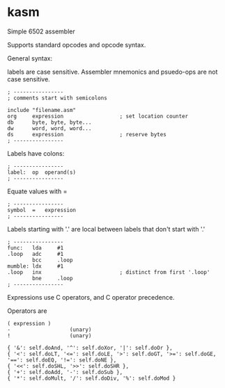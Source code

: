 kasm
====

Simple 6502 assembler

Supports standard opcodes and opcode syntax.

General syntax:

labels are case sensitive. Assembler mnemonics and psuedo-ops are not
case sensitive.

    ; ----------------
    ; comments start with semicolons

    include "filename.asm"
    org     expression                  ; set location counter
    db      byte, byte, byte...
    dw      word, word, word...
    ds      expression                  ; reserve bytes
    ; ----------------

Labels have colons:

    ; ----------------
    label:  op  operand(s)
    ; ----------------

Equate values with =

    ; ----------------
    symbol  =   expression
    ; ----------------

Labels starting with '.' are local between labels that don't start with '.'

    ; ----------------
    func:   lda     #1
    .loop   adc     #1
            bcc     .loop
    mumble: ldx     #1
    .loop   inx                         ; distinct from first '.loop'
            bne     .loop
    ; ----------------

Expressions use C operators, and C operator precedence.

Operators are

    ( expression )
    -                   (unary)
    !                   (unary)

    { '&': self.doAnd, '^': self.doXor, '|': self.doOr },
    { '<': self.doLT, '<=': self.doLE, '>': self.doGT, '>=': self.doGE, '==': self.doEQ, '!=': self.doNE },
    { '<<': self.doSHL, '>>': self.doSHR },
    { '+': self.doAdd, '-': self.doSub },
    { '*': self.doMult, '/': self.doDiv, '%': self.doMod }

